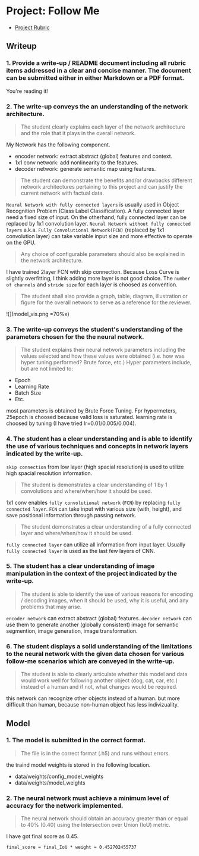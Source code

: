# Project: Follow Me

- [Project Rubric](https://review.udacity.com/#!/rubrics/1155/view)

## Writeup

### 1. Provide a write-up / README document including all rubric items addressed in a clear and concise manner. The document can be submitted either in either Markdown or a PDF format.

You're reading it!

### 2. The write-up conveys the an understanding of the network architecture.

>The student clearly explains each layer of the network architecture and the role that it plays in the overall network.

My Network has the following component.

- encoder network: extract abstract (global) features and context.
- 1x1 conv network: add nonlinearity to the features.
- decoder network: generate semantic map using features.

>The student can demonstrate the benefits and/or drawbacks different network architectures pertaining to this project and can justify the current network with factual data.

`Neural Network with fully connected layers` is usually used in Object Recognition Problem (Class Label Classification). A fully connected layer need a fixed size of input. On the otherhand, fully connected layer can be replaced by 1x1 convolution layer. `Neural Network without fully connected layers` a.k.a. `Fully Convolutional Network(FCN)` (replaced by 1x1 convolution layer) can take variable input size and more effective to operate on the GPU.

>Any choice of configurable parameters should also be explained in the network architecture.

I have trained 2layer FCN with skip connection.
Because Loss Curve is slightly overfitting, I think adding more layer is not good choice. The `number of channels` and `stride size` for each layer is choosed as convention.

>The student shall also provide a graph, table, diagram, illustration or figure for the overall network to serve as a reference for the reviewer.

![](model_vis.png =70%x)

### 3. The write-up conveys the student's understanding of the parameters chosen for the the neural network.

>The student explains their neural network parameters including the values selected and how these values were obtained (i.e. how was hyper tuning performed? Brute force, etc.) Hyper parameters include, but are not limited to:
>
- Epoch
- Learning Rate
- Batch Size
- Etc.

most parameters is obtained by Brute Force Tuning. Fpr hypermeters, 25epoch is choosed because valid loss is saturated. learning rate is choosed by tuning (I have tried lr=0.01/0.005/0.004).

### 4. The student has a clear understanding and is able to identify the use of various techniques and concepts in network layers indicated by the write-up.

`skip connection` from low layer (high spacial resolution) is used to utilize high spacial resolution information.

>The student is demonstrates a clear understanding of 1 by 1 convolutions and where/when/how it should be used.

1x1 conv enables `fully convolutional network` (`FCN`) by replacing `fully connected layer`. `FCN` can take input with various size (with, height), and save positional information through passing network.

>The student demonstrates a clear understanding of a fully connected layer and where/when/how it should be used.

`fully connected layer` can utilize all information from input layer. Usually `fully connected layer` is used as the last few layers of CNN.

### 5. The student has a clear understanding of image manipulation in the context of the project indicated by the write-up.

>The student is able to identify the use of various reasons for encoding / decoding images, when it should be used, why it is useful, and any problems that may arise.

`encoder network` can extract abstract (global) features. `decoder network` can use them to generate another (globally consistent) image for semantic segmention, image generation, image transformation.

### 6. The student displays a solid understanding of the limitations to the neural network with the given data chosen for various follow-me scenarios which are conveyed in the write-up.

>The student is able to clearly articulate whether this model and data would work well for following another object (dog, cat, car, etc.) instead of a human and if not, what changes would be required.

this network can recognize other objects instead of a human.
but more difficult than human, because non-human object has less indivizuality.

## Model

### 1. The model is submitted in the correct format.

>The file is in the correct format (.h5) and runs without errors.

the traind model weights is stored in the following location.

- data/weights/config_model_weights
- data/weights/model_weights

### 2. The neural network must achieve a minimum level of accuracy for the network implemented.

>The neural network should obtain an accuracy greater than or equal to 40% (0.40) using the Intersection over Union (IoU) metric.

I have got final score as 0.45.

```
final_score = final_IoU * weight = 0.452702455737
```
